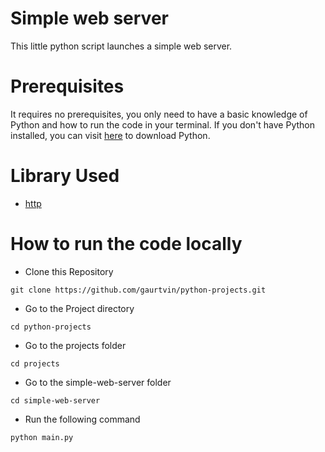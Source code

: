 # Simple web server
This little python script launches a simple web server.

# Prerequisites

It requires no prerequisites, you only need to have a basic knowledge of Python and how to run the code in your terminal. If you don't have Python installed, you can visit [here](https://www.python.org/downloads/) to download Python.

# Library Used

* [http](https://docs.python.org/3/library/http.html)

# How to run the code locally

- Clone this Repository

```
git clone https://github.com/gaurtvin/python-projects.git
```

- Go to the Project directory

```
cd python-projects
```

- Go to the projects folder

```
cd projects
```

- Go to the simple-web-server folder

```
cd simple-web-server
```

- Run the following command

```
python main.py
```